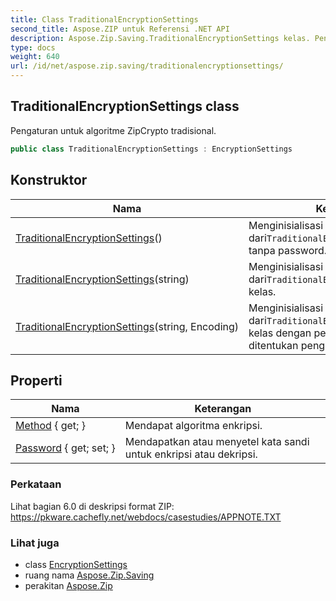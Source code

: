 ```yaml
---
title: Class TraditionalEncryptionSettings
second_title: Aspose.ZIP untuk Referensi .NET API
description: Aspose.Zip.Saving.TraditionalEncryptionSettings kelas. Pengaturan untuk algoritme ZipCrypto tradisional.
type: docs
weight: 640
url: /id/net/aspose.zip.saving/traditionalencryptionsettings/
---
```

## TraditionalEncryptionSettings class

Pengaturan untuk algoritme ZipCrypto tradisional.

```csharp
public class TraditionalEncryptionSettings : EncryptionSettings
```

## Konstruktor

| Nama | Keterangan |
| --- | --- |
| [TraditionalEncryptionSettings](traditionalencryptionsettings/#constructor)() | Menginisialisasi instance baru dari`TraditionalEncryptionSettings`kelas tanpa password. |
| [TraditionalEncryptionSettings](traditionalencryptionsettings/#constructor_1)(string) | Menginisialisasi instance baru dari`TraditionalEncryptionSettings` kelas. |
| [TraditionalEncryptionSettings](traditionalencryptionsettings/#constructor_2)(string, Encoding) | Menginisialisasi instance baru dari`TraditionalEncryptionSettings` kelas dengan pengkodean yang ditentukan pengguna. |

## Properti

| Nama | Keterangan |
| --- | --- |
| [Method](../../aspose.zip.saving/encryptionsettings/method/) { get; } | Mendapat algoritma enkripsi. |
| [Password](../../aspose.zip.saving/encryptionsettings/password/) { get; set; } | Mendapatkan atau menyetel kata sandi untuk enkripsi atau dekripsi. |

### Perkataan

Lihat bagian 6.0 di deskripsi format ZIP: https://pkware.cachefly.net/webdocs/casestudies/APPNOTE.TXT

### Lihat juga

* class [EncryptionSettings](../encryptionsettings/)
* ruang nama [Aspose.Zip.Saving](../../aspose.zip.saving/)
* perakitan [Aspose.Zip](../../)


